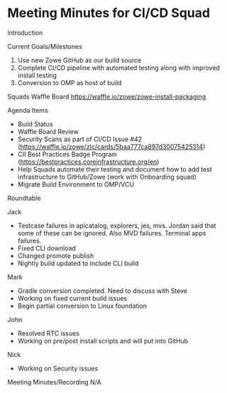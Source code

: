 # Meeting Minutes for CI/CD Squad

Introduction

Current Goals/Milestones

1. Use new Zowe GitHub as our build source
2. Complete CI/CD pipeline with automated testing along with improved install testing
3. Conversion to OMP as host of build

Squads Waffle Board
https://waffle.io/zowe/zowe-install-packaging

Agenda Items

- Build Status
- Waffle Board Review
- Security Scans as part of CI/CD Issue #42 (https://waffle.io/zowe/zlc/cards/5baa777ca897d30075425314)
- CII Best Practices Badge Program (https://bestpractices.coreinfrastructure.org/en)
- Help Squads automate their testing and document how to add test infrastructure to GitHub/Zowe (work with Onboarding squad)
- Migrate Build Environment to OMP/VCU

Roundtable

Jack
- Testcase failures in apicatalog, explorers, jes, mvs. Jordan said that some of these can be ignored. Also MVD failures. Terminal apps failures.
- Fixed CLI download
- Changed promote publish
- Nightly build updated to include CLI build

Mark
- Gradle conversion completed. Need to discuss with Steve
- Working on fixed current build issues
- Begin partial conversion to Linux foundation

John
- Resolved RTC issues
- Working on pre/post install scripts and will put into GitHub

Nick
- Working on Security issues


Meeting Minutes/Recording
N/A
